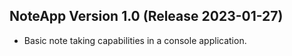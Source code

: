 ## NoteApp Version 1.0 (Release 2023-01-27)
- Basic note taking capabilities in a console application.